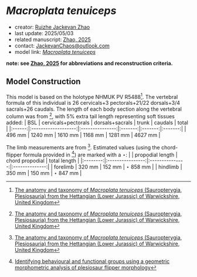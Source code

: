 # *Macroplata tenuiceps*

- creator: [Ruizhe Jackevan Zhao](https://orcid.org/0009-0001-4869-3008) 
- last update: 2025/05/03
- related manuscript: [Zhao, 2025](https://doi.org/10.1101/2024.02.15.578844)
- contact: JackevanChaos@outlook.com
- model link: [*Macroplata tenuiceps*](https://github.com/Pliosaurus-kevani/Mundus-Cyclus/blob/main/Plesiosauria/Macroplata%20tenuiceps/Macroplata%20tenuiceps.pdf)

**note: see [Zhao, 2025](https://doi.org/10.1101/2024.02.15.578844) for abbreviations and reconstruction criteria.**

## Model Construction

This model is based on the holotype NHMUK PV R5488[^1]. The vertebral
formula of this individual is 26 cervicals+3 pectorals+21/22 dorsals+3/4 sacrals+26 caudals. The length of each body section 
along the vertebral column was from [^1], with 5% extra tail length representing soft tissues added:
| BSL    | cervicals+pectorals | dorsals+sacrals | trunk   | caudals | total   |
|:------:|:-------------------:|:---------------:|:-------:|:-------:|:-------:|
| 496 mm | 1240 mm             | 1610 mm         | 1168 mm | 1281 mm | 4627 mm |

The limb measurements are from [^1]. Estimated values (using the chord-flipper formula provided in [^2]) are marked with a $\star$:
|          | propodial length | chord propodial | total length   |
|:--------:|:----------------:|:---------------:|:--------------:|
| forelimb | 320 mm           | 152 mm          | $\star$ 858 mm |
| hindlimb | 350 mm           | 150 mm          | $\star$ 847 mm |


[^1]: [The anatomy and taxonomy of *Macroplata tenuiceps* (Sauropterygia, Plesiosauria) from the Hettangian
(Lower Jurassic) of Warwickshire, United Kingdom](http://dx.doi.org/10.1080/02724634.2010.483604)
[^2]: [Identifying behavioural and functional groups using a geometric morphometric analysis of plesiosaur flipper morphology](https://research.manchester.ac.uk/en/studentTheses/identifying-behavioural-and-functional-groups-using-a-geometric-m)
